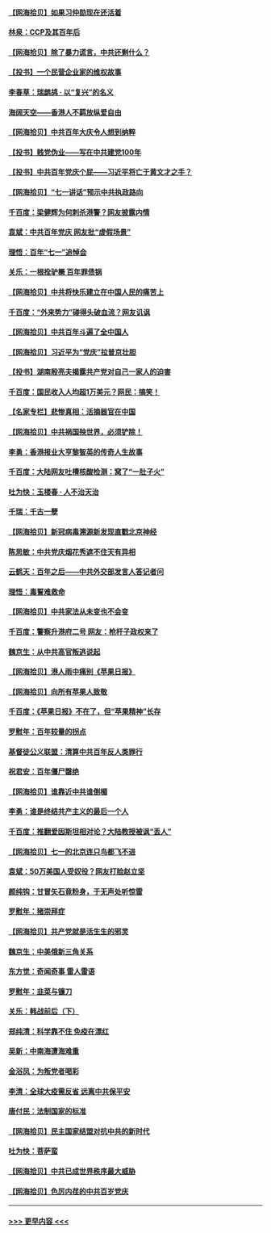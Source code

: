 #### [【网海拾贝】如果习仲勋现在还活着](../pages/nsc993/n13073410.md?t=07080501) 
#### [林泉：CCP及其百年后](../pages/nsc993/n13073226.md?t=07080501) 
#### [【网海拾贝】除了暴力谎言，中共还剩什么？](../pages/nsc993/n13071082.md?t=07080501) 
#### [【投书】一个民营企业家的维权故事](../pages/nsc993/n13070932.md?t=07080501) 
#### [李春草：瑞鹧鸪 · 以“复兴”的名义](../pages/nsc993/n13069984.md?t=07080501) 
#### [海阔天空——香港人不羁放纵爱自由](../pages/nsc993/n13069407.md?t=07080501) 
#### [【网海拾贝】中共百年大庆令人想到纳粹](../pages/nsc993/n13068483.md?t=07080501) 
#### [【投书】贱党伪业——写在中共建党100年](../pages/nsc993/n13067843.md?t=07080501) 
#### [【投书】中共百年党庆个屁——习近平将亡于黄文才之手？](../pages/nsc993/n13067425.md?t=07080501) 
#### [【网海拾贝】“七一讲话”预示中共执政路向](../pages/nsc993/n13066434.md?t=07080501) 
#### [千百度：梁健辉为何刺杀港警？网友披露内情](../pages/nsc993/n13066979.md?t=07080501) 
#### [袁斌：中共百年党庆 网友批“虚假场景”](../pages/nsc993/n13066385.md?t=07080501) 
#### [理悟：百年“七一”追悼会](../pages/nsc993/n13066106.md?t=07080501) 
#### [关乐：一根拴驴橛 百年罪债锅](../pages/nsc993/n13066089.md?t=07080501) 
#### [【网海拾贝】中共将快乐建立在中国人民的痛苦上](../pages/nsc993/n13064939.md?t=07080501) 
#### [千百度：“外来势力”碰得头破血流？网友讥讽](../pages/nsc993/n13064878.md?t=07080501) 
#### [【网海拾贝】中共百年斗遍了全中国人](../pages/nsc993/n13060020.md?t=07080501) 
#### [【网海拾贝】习近平为“党庆”拉普京壮胆](../pages/nsc993/n13057781.md?t=07080501) 
#### [【投书】湖南殷亮夫揭露共产党对自己一家人的迫害](../pages/nsc993/n13057744.md?t=07080501) 
#### [千百度：国民收入人均超1万美元？网民：搞笑！](../pages/nsc993/n13057692.md?t=07080501) 
#### [【名家专栏】悲惨真相：活摘器官在中国](../pages/nsc993/n13056611.md?t=07080501) 
#### [【网海拾贝】中共祸国殃世界，必须铲除！](../pages/nsc993/n13056011.md?t=07080501) 
#### [李勇：香港报业大亨黎智英的传奇人生故事](../pages/nsc993/n13055258.md?t=07080501) 
#### [千百度：大陆网友吐槽核酸检测：窝了“一肚子火”](../pages/nsc993/n13055194.md?t=07080501) 
#### [吐为快：玉楼春 · 人不治天治](../pages/nsc993/n13054028.md?t=07080501) 
#### [千瑞：千古一孽](../pages/nsc993/n13054016.md?t=07080501) 
#### [【网海拾贝】新冠病毒溯源新发现直戳北京神经](../pages/nsc993/n13052425.md?t=07080501) 
#### [陈思敏：中共党庆烟花秀遮不住天有异相](../pages/nsc993/n13052020.md?t=07080501) 
#### [云鹤天：百年之后——中共外交部发言人答记者问](../pages/nsc993/n13051604.md?t=07080501) 
#### [理悟：毒誓难救命](../pages/nsc993/n13051601.md?t=07080501) 
#### [【网海拾贝】中共家法从未变也不会变](../pages/nsc993/n13050366.md?t=07080501) 
#### [千百度：警察升港府二号 网友：枪杆子政权来了](../pages/nsc993/n13050261.md?t=07080501) 
#### [魏京生：从中共高官叛逃说起](../pages/nsc993/n13048997.md?t=07080501) 
#### [【网海拾贝】港人雨中痛别《苹果日报》](../pages/nsc993/n13048941.md?t=07080501) 
#### [【网海拾贝】向所有苹果人致敬](../pages/nsc993/n13046795.md?t=07080501) 
#### [千百度：《苹果日报》不在了，但“苹果精神”长存](../pages/nsc993/n13046703.md?t=07080501) 
#### [罗慰年：百年较量的拐点](../pages/nsc993/n13046542.md?t=07080501) 
#### [基督徒公义联盟：清算中共百年反人类罪行](../pages/nsc993/n13046499.md?t=07080501) 
#### [祝君安：百年僵尸罄绝](../pages/nsc993/n13045595.md?t=07080501) 
#### [【网海拾贝】谁靠近中共谁倒楣](../pages/nsc993/n13044667.md?t=07080501) 
#### [李勇：谁是终结共产主义的最后一个人](../pages/nsc993/n13044397.md?t=07080501) 
#### [千百度：推翻爱因斯坦相对论？大陆教授被讽“丢人”](../pages/nsc993/n13043908.md?t=07080501) 
#### [【网海拾贝】七一的北京连只鸟都飞不进](../pages/nsc993/n13041377.md?t=07080501) 
#### [袁斌：50万美国人受奴役？网友打脸赵立坚](../pages/nsc993/n13041330.md?t=07080501) 
#### [颜纯钩：甘冒矢石竟粉身，于无声处听惊雷](../pages/nsc993/n13041140.md?t=07080501) 
#### [罗慰年：猪崇拜症](../pages/nsc993/n13041071.md?t=07080501) 
#### [【网海拾贝】共产党就是活生生的邪灵](../pages/nsc993/n13036627.md?t=07080501) 
#### [魏京生：中美俄新三角关系](../pages/nsc993/n13035986.md?t=07080501) 
#### [东方觉：奇闻奇事 雷人雷语](../pages/nsc993/n13035878.md?t=07080501) 
#### [罗慰年：韭菜与镰刀](../pages/nsc993/n13034374.md?t=07080501) 
#### [关乐：韩战前后（下）](../pages/nsc993/n13034113.md?t=07080501) 
#### [郑纯清：科学靠不住 免疫在漂红](../pages/nsc993/n13034093.md?t=07080501) 
#### [吴新：中南海遭海难重](../pages/nsc993/n13034084.md?t=07080501) 
#### [金浴凤：为叛党者喝彩](../pages/nsc993/n13034058.md?t=07080501) 
#### [李清：全球大疫需反省 远离中共保平安](../pages/nsc993/n13033784.md?t=07080501) 
#### [唐付民：法制国家的标准](../pages/nsc993/n13032944.md?t=07080501) 
#### [【网海拾贝】民主国家结盟对抗中共的新时代](../pages/nsc993/n13031717.md?t=07080501) 
#### [吐为快：菩萨蛮](../pages/nsc993/n13030033.md?t=07080501) 
#### [【网海拾贝】中共已成世界秩序最大威胁](../pages/nsc993/n13028138.md?t=07080501) 
#### [【网海拾贝】色厉内荏的中共百岁党庆](../pages/nsc993/n13025582.md?t=07080501) 

----
#### [ >>> 更早内容 <<< ](../indexes/nsc993-earlier.md)
